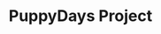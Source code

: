 ---
title: PuppyDays Project
tags: [Game, ]
style: fill
color: warning
description: Source code of the project PuppyDays
external_url: https://github.com/PuppyGummy/PuppyDaysProject
---
